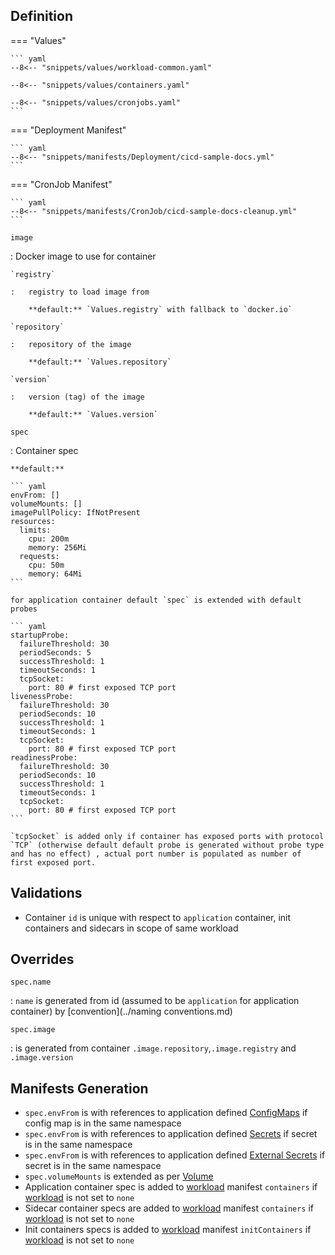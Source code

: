 ## Definition


=== "Values"

    ``` yaml
    --8<-- "snippets/values/workload-common.yaml"

    --8<-- "snippets/values/containers.yaml"

    --8<-- "snippets/values/cronjobs.yaml"
    ```



=== "Deployment Manifest"

    ``` yaml
    --8<-- "snippets/manifests/Deployment/cicd-sample-docs.yml"
    ```

=== "CronJob Manifest"

    ``` yaml
    --8<-- "snippets/manifests/CronJob/cicd-sample-docs-cleanup.yml"
    ```

`image`    

:   Docker image to use for container

    `registry`

    :   registry to load image from 

        **default:** `Values.registry` with fallback to `docker.io`

    `repository`

    :   repository of the image

        **default:** `Values.repository`

    `version`

    :   version (tag) of the image

        **default:** `Values.version` 


`spec`

:   Container spec

    **default:**
     
    ``` yaml
    envFrom: []
    volumeMounts: []
    imagePullPolicy: IfNotPresent
    resources:
      limits:
        cpu: 200m
        memory: 256Mi
      requests:
        cpu: 50m
        memory: 64Mi
    ```

    for application container default `spec` is extended with default probes

    ``` yaml
    startupProbe:
      failureThreshold: 30
      periodSeconds: 5
      successThreshold: 1
      timeoutSeconds: 1
      tcpSocket:
        port: 80 # first exposed TCP port
    livenessProbe:
      failureThreshold: 30
      periodSeconds: 10
      successThreshold: 1
      timeoutSeconds: 1
      tcpSocket:
        port: 80 # first exposed TCP port
    readinessProbe:
      failureThreshold: 30
      periodSeconds: 10
      successThreshold: 1
      timeoutSeconds: 1    
      tcpSocket:
        port: 80 # first exposed TCP port
    ```

    `tcpSocket` is added only if container has exposed ports with protocol `TCP` (otherwise default default probe is generated without probe type and has no effect) , actual port number is populated as number of first exposed port. 
     


## Validations

- Container `id` is unique with respect to `application` container, init containers and sidecars in scope of same workload


## Overrides

`spec.name`

:   `name` is generated from id (assumed to be `application` for application container) by [convention](../naming conventions.md)
 
`spec.image`

: is generated from container  `.image.repository`,`.image.registry` and `.image.version`


## Manifests Generation 

- `spec.envFrom`  is with references to application defined [ConfigMaps](../Resources/external-secret.md) if config map is in the same namespace
- `spec.envFrom`  is with references to application defined [Secrets](../Resources/secret.md) if secret is in the same namespace
- `spec.envFrom`  is with references to application defined [External Secrets](../Resources/external-secret.md) if secret is in the same namespace
- `spec.volumeMounts`  is extended as per [Volume](./volumes.md)
- Application container spec is added to [workload](../index.md#workload) manifest `containers` if  [workload](../index.md#workload) is not set to `none`
- Sidecar container specs are added to [workload](../index.md#workload) manifest `containers` if  [workload](../index.md#workload) is not set to `none`
- Init containers specs is added to [workload](../index.md#workload) manifest `initContainers` if  [workload](../index.md#workload) is not set to `none`

